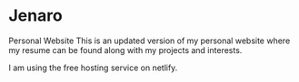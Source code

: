# Jenaro
Personal Website
This is an updated version of my personal website where my resume can be found along with my projects and interests.

I am using the free hosting service on netlify. 
